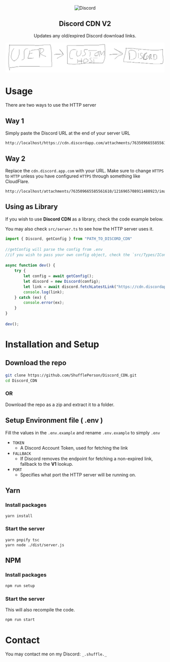 <p align="center">
 <img width="100px" src="https://www.svgrepo.com/show/353655/discord-icon.svg" align="center" alt="Discord" />
 <h2 align="center">Discord CDN <strong>V2</strong></h2>
 <p align="center">Updates any old/expired Discord download links.</p>
</p>

![Graph](assets/ss.png "How it works")

# Usage

There are two ways to use the HTTP server

## Way 1

Simply paste the Discord URL at the end of your server URL

```
http://localhost/https://cdn.discordapp.com/attachments/763509665585561610/1216965708911480923/image.png
```

## Way 2

Replace the `cdn.discord.app.com` with your URL. Make sure to change `HTTPS` to `HTTP` unless you have configured `HTTPS` through something like CloudFlare.

```
http://localhost/attachments/763509665585561610/1216965708911480923/image.png
```

## Using as Library

If you wish to use **Discord CDN** as a library, check the code example below.

You may also check `src/server.ts` to see how the HTTP server uses it.

```typescript
import { Discord, getConfig } from "PATH_TO_DISCORD_CDN"

//getConfig will parse the config from .env
//if you wish to pass your own config object, check the `src/Types/IConfig.ts` interface

async function dev() {
    try {
        let config = await getConfig();
        let discord = new Discord(config);
        let link = await discord.fetchLatestLink("https://cdn.discordapp.com/attachments/763509665585561610/1216965708911480923/image.png?ex=")
        console.log(link);
    } catch (ex) {
        console.error(ex);
    }
}

dev();
```

# Installation and Setup

## Download the repo

```bash
git clone https://github.com/ShufflePerson/Discord_CDN.git
cd Discord_CDN
```

### OR

Download the repo as a zip and extract it to a folder.

## Setup Environment file ( **.env** )

Fill the values in the `.env.example` and rename `.env.example` to simply `.env`

- `TOKEN`
   - A Discord Account Token, used for fetching the link
- `FALLBACK`
   - If Discord removes the endpoint for fetching a non-expired link, fallback to the **V1** lookup.
- `PORT`
   - Specifies what port the HTTP server will be running on.

## Yarn

### Install packages

```
yarn install
```

### Start the server

```
yarn pnpify tsc
yarn node ./dist/server.js
```

## NPM

### Install packages

```bash
npm run setup
```

### Start the server

This will also recompile the code. 

```bash
npm run start
```


# Contact

You may contact me on my Discord: `_.shuffle._`
